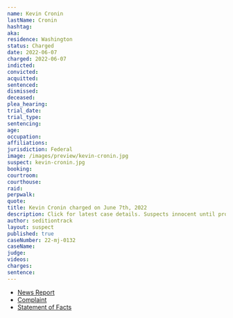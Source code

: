 ```yaml
---
name: Kevin Cronin
lastName: Cronin
hashtag:
aka:
residence: Washington
status: Charged
date: 2022-06-07
charged: 2022-06-07
indicted:
convicted:
acquitted:
sentenced:
dismissed:
deceased:
plea_hearing:
trial_date:
trial_type:
sentencing:
age:
occupation:
affiliations:
jurisdiction: Federal
image: /images/preview/kevin-cronin.jpg
suspect: kevin-cronin.jpg
booking:
courtroom:
courthouse:
raid:
perpwalk:
quote:
title: Kevin Cronin charged on June 7th, 2022
description: Click for latest case details. Suspects innocent until proven guilty.
author: seditiontrack
layout: suspect
published: true
caseNumber: 22-mj-0132
caseName:
judge:
videos:
charges:
sentence:
---
```

- [News Report](https://www.king5.com/article/news/crime/puyallup-capitol-riot-suspects-charges/281-19245a3b-5271-4dc1-8460-a3c7fa150fe6)
- [Complaint](https://www.justice.gov/usao-dc/case-multi-defendant/file/1512656/download)
- [Statement of Facts](https://www.justice.gov/usao-dc/case-multi-defendant/file/1512661/download)
